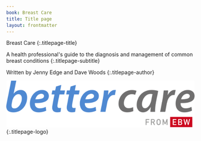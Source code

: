 ```yaml
---
book: Breast Care
title: Title page
layout: frontmatter
---
```


Breast Care
{:.titlepage-title}

A health professional's guide to the diagnosis and management of common breast conditions
{:.titlepage-subtitle}

Written by Jenny Edge and Dave&nbsp;Woods
{:.titlepage-author}

![Bettercare logo][logo]{:.titlepage-logo}

[logo]: images/bettercare-logo.svg "Bettercare logo"
